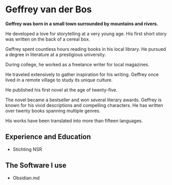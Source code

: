 # Geffrey van der Bos

**Geffrey was born in a small town surrounded by mountains and rivers.**

He developed a love for storytelling at a very young age. His first short story was written on the back of a cereal box.

Geffrey spent countless hours reading books in his local library. He pursued a degree in literature at a prestigious university.

During college, he worked as a freelance writer for local magazines.

He traveled extensively to gather inspiration for his writing. Geffrey once lived in a remote village to study its unique culture. 

He published his first novel at the age of twenty-five.  

The novel became a bestseller and won several literary awards. Geffrey is known for his vivid descriptions and compelling characters.  He has written over twenty books spanning multiple genres.  

His works have been translated into more than fifteen languages.

## Experience and Education
- Stichting NSR


## The Software I use
- Obsidian.md